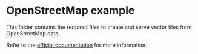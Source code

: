 <!--
  Licensed under the Apache License, Version 2.0 (the "License"); you may not use this file except
  in compliance with the License. You may obtain a copy of the License at

  http://www.apache.org/licenses/LICENSE-2.0

  Unless required by applicable law or agreed to in writing, software distributed under the License
  is distributed on an "AS IS" BASIS, WITHOUT WARRANTIES OR CONDITIONS OF ANY KIND, either express
  or implied. See the License for the specific language governing permissions and limitations under
  the License.
  -->
# OpenStreetMap example

This folder contains the required files to create and serve vector tiles from OpenStreetMap data. 

Refer to the [official documentation](https://baremaps.apache.org/documentation/examples/import-osm-into-postgis) for more information.